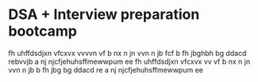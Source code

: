 # DSA + Interview preparation bootcamp
fh  uhffdsdjxn vfcxvx
vvvvn
vf 
b nx
n  jn
vvn n jb
fcf b 
fh
jbghbh
bg
ddacd
rebvvjb
a
nj
njcfjehuhsffmewwpum ee 
fh  uhffdsdjxn vfcxvx
vv
vf 
b nx
n  jn
vvn n jb
 b 
fh
jbg
bg
ddacd
re
a
nj
njcfjehuhsffmewwpum ee
